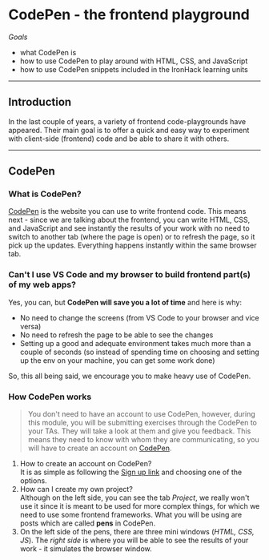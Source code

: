 # CodePen - the frontend playground  
*Goals*  
* what CodePen is  
* how to use CodePen to play around with HTML, CSS, and JavaScript  
* how to use CodePen snippets included in the IronHack learning units  
  
---  
## Introduction  
In the last couple of years, a variety of frontend code-playgrounds have appeared.
Their main goal is to offer a quick and easy way to experiment with client-side (frontend) code and be able to share it with others.  
  
---  
  
## CodePen  
### What is CodePen?  

[CodePen](http://codepen.io/) is the website you can use to write frontend code. 
This means next - since we are talking about the frontend, you can write HTML, CSS, and JavaScript and see instantly the results of your work with no need to switch to another tab 
(where the page is open) or to refresh the page, so it pick up the updates. Everything happens instantly within the same browser tab.  
  
### Can't I use VS Code and my browser to build frontend part(s) of my web apps?  
  
Yes, you can, but **CodePen will save you a lot of time** and here is why:   
* No need to change the screens (from VS Code to your browser and vice versa)  
* No need to refresh the page to be able to see the changes  
* Setting up a good and adequate environment takes much more than a couple of seconds (so instead of spending time on choosing and setting up the env on your machine, you can get some work done)  
  
So, this all being said, we encourage you to make heavy use of CodePen.  
  
### How CodePen works  
> You don't need to have an account to use CodePen, however, during this module, you will be submitting exercises through the CodePen to your TAs.
They will take a look at them and give you feedback. This means they need to know with whom they are communicating, so you will have to create an account on [CodePen](https://codepen.io/).  
  
1. How to create an account on CodePen?  
It is as simple as following the [Sign up link](https://codepen.io/accounts/signup/user/free) and choosing one of the options.  
2. How can I create my own project?  
Although on the left side, you can see the tab *Project*, we really won't use it since it is meant to be used for more complex things, 
for which we need to use some frontend frameworks. What you will be using are posts which are called **pens** in CodePen.  
3. On the left side of the pens, there are three mini windows (*HTML, CSS, JS*). The *right side* is where you will be able to see the results of your work - it simulates the browser window. 

